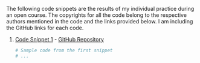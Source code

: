 The following code snippets are the results of my individual practice during an open course. The copyrights for all the code belong to the respective authors mentioned in the code and the links provided below. I am including the GitHub links for each code.

1. [Code Snippet 1](Standalone-DeepLearning) - [GitHub Repository]((https://github.com/heartcored98/Standalone-DeepLearning))
   
   ```python
   # Sample code from the first snippet
   # ...
